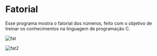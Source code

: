 # Fatorial
Esse programa mostra o fatorial dos números, feito com o objetivo de treinar os conhecimentos na linguagem de programação C. 

![fat](https://user-images.githubusercontent.com/67844149/87494084-8e7e8500-c624-11ea-935c-e51d481d0d6a.png)

![fat2](https://user-images.githubusercontent.com/67844149/87494087-90e0df00-c624-11ea-8bf7-a8f386925730.png)

